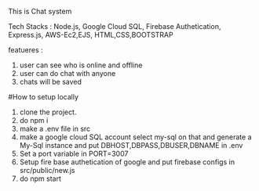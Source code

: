 This is Chat system 

Tech Stacks : Node.js, Google Cloud SQL, Firebase Authetication, Express.js, AWS-Ec2,EJS, HTML,CSS,BOOTSTRAP

featueres :
1. user can see who is online and offline 
2. user can do chat with anyone 
3. chats will be saved

#How to setup locally
1. clone the project.
2. do npm i
3. make a .env file in src
4. make a google cloud SQL account select my-sql on that and generate a My-Sql instance and put DBHOST,DBPASS,DBUSER,DBNAME in .env
5. Set a port variable in PORT=3007
6. Setup fire base authetication of google and put firebase configs in src/public/new.js 
7. do  npm start

